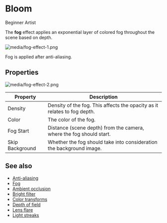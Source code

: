 # Bloom

<span class="label label-doc-level">Beginner</span>
<span class="label label-doc-audience">Artist</span>

The **fog** effect applies an exponential layer of colored fog throughout the scene based on depth.

![media/fog-effect-1.png](media/fog-effect-1.png) 

Fog is applied after anti-aliasing.

## Properties

![media/fog-effect-2.png](media/fog-effect-2.png) 

| Property       | Description 
| -------------- | ---- 
| Density        | Density of the fog. This affects the opacity as it relates to fog depth.       
| Color          | The color of the fog.
| Fog Start      | Distance (scene depth) from the camera, where the fog should start.
| Skip Background| Whether the fog should take into consideration the background image.

## See also

* [Anti-aliasing](anti-aliasing.md)
* [Fog](fog.md)
* [Ambient occlusion](ambient-occlusion.md)
* [Bright filter](bright-filter.md)
* [Color transforms](color-transforms/index.md)
* [Depth of field](depth-of-field.md)
* [Lens flare](lens-flare.md)
* [Light streaks](light-streaks.md)